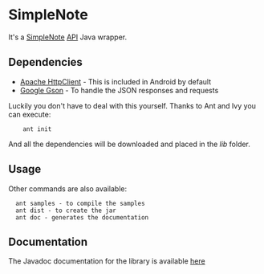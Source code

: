 # SimpleNote

It's a [SimpleNote](http://www.simplenoteapp.com) [API](http://kendersec.github.com/SimpleNote/SimpleNote-API-v2.1.3.pdf) Java wrapper.

## Dependencies

- [Apache HttpClient](http://hc.apache.org/downloads.cgi) - This is included in Android by default
- [Google Gson](http://code.google.com/p/google-gson/) - To handle the JSON responses and requests

Luckily you don't have to deal with this yourself. Thanks to Ant and Ivy you can execute:

        ant init

And all the dependencies will be downloaded and placed in the *lib* folder.

## Usage

Other commands are also available:

      ant samples - to compile the samples
      ant dist - to create the jar
      ant doc - generates the documentation

## Documentation

The Javadoc documentation for the library is available [here](http://kendersec.github.com/SimpleNote/javadoc/)